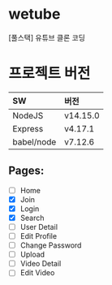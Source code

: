 # wetube

[풀스택] 유튜브 클론 코딩

# 프로젝트 버전

| SW         | 버전     |
| :--------- | :------- |
| NodeJS     | v14.15.0 |
| Express    | v4.17.1  |
| babel/node | v7.12.6  |

## Pages:

- [ ] Home
- [x] Join
- [x] Login
- [x] Search
- [ ] User Detail
- [ ] Edit Profile
- [ ] Change Password
- [ ] Upload
- [ ] Video Detail
- [ ] Edit Video
